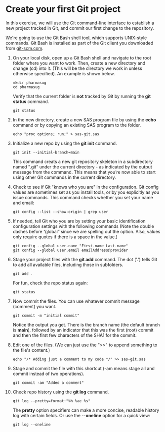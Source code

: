 # Create your first Git project

In this exercise, we will use the Git command-line interface to establish a new project tracked in Git, and commit our first change to the repository.

We're going to use the Git Bash shell tool, which supports UNIX-style commands. Git Bash is installed as part of the Git client you downloaded from [git-scm.com](https://git-scm.com).

1. On your local disk, open up a Git Bash shell and navigate to the root folder where you want to work. Then, create a new directory and change (cd) into it. (This will be the directory we work in unless otherwise specified). An example is shown below.
   ```
   mkdir pharmasug
   cd pharmasug
   ```

   Verify that the current folder is **not** tracked by Git by running the **git status** command.
    ```
    git status
    ```
 
2. In the new directory, create a new SAS program file by using the **echo** command or by copying an existing SAS program to the folder.
   ```
   echo "proc options; run;" > sas-git.sas
   ```

3. Initialize a new repo by using the **git init** command.
   ```
   git init --initial-branch=main
   ```

   This command creats a new git repository skeleton in a subdirectory named ".git" under the current directory - as indicated by the output message from the command. This means that you’re now able to start using other Git commands in the current directory.

4. Check to see if Git "knows who you are" in the configuration. Git config values are sometimes set as you install tools, or by you explicitly as you issue commands. This command checks whether you set your name and email:
   ```
   git config --list --show-origin | grep user
   ```

5. If needed, tell Git who you are by setting your basic identification configuration settings with the following commands (Note the double dashes before “global” since we are spelling out the option. Also, values only require quotes if there is a space in the value.)
   ```
   git config --global user.name "First-name Last-name"
   git config --global user.email emailAddress@provider
   ```

6. Stage your project files with the **git add** command. The dot ('.') tells Git to add all available files, including those in subfolders.
   ```
   git add .
   ```
   For fun, check the repo status again:
   ```
   git status
   ```

7. Now commit the files. You can use whatever commit message (comment) you want.
   ```
   git commit -m "initial commit"
   ```

   Notice the output you get. There is the branch name (the default branch is **main**), followed by an indicator that this was the first (root) commit and then the first few characters of the SHA1 for the commit.

8. Edit one of the files. (We can just use the ">>" to append something to the file's content.)
   ```
   echo "/* Adding just a comment to my code */" >> sas-git.sas

9. Stage and commit the file with this shortcut (-am means stage all and commit instead of two operations).
   ```
   git commit -am "Added a comment"
   ```

10. Check repo history using the **git log** command.
    ```
    git log --pretty=format:"%h %ae %s"
    ```
    The **pretty** option specifiers can make a more concise, readable history log with certain fields. Or use the **--oneline** option for a quick view:
    ```
    git log --oneline
    ```
